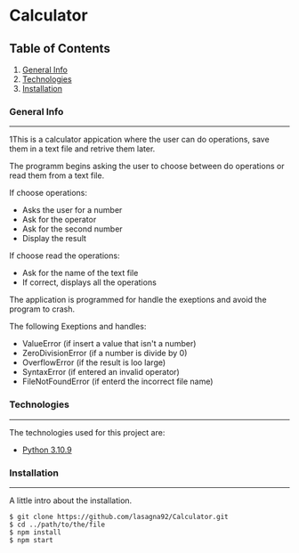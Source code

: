 # Calculator
## Table of Contents
1. [General Info](#general-info)
2. [Technologies](#technologies)
3. [Installation](#installation)
### General Info
***
  1This is a calculator appication where the user can do operations, save them in a text file and retrive them later.

The programm begins asking the user to choose between do operations or read them from a text file.

If choose operations:
* Asks the user for a number 
* Ask for the operator
* Ask for the second number
* Display the result

If choose read the operations:
* Ask for the name of the text file
* If correct, displays all the operations


The application is programmed for handle the exeptions and avoid the program to crash.

The following Exeptions and handles:
* ValueError (if insert a value that isn't a number)
* ZeroDivisionError (if a number is divide by 0)
* OverflowError (if the result is loo large)
* SyntaxError (if entered an invalid operator)
* FileNotFoundError (if enterd the incorrect file name)

### Technologies
***
The technologies used for this project are:
* [Python 3.10.9](https://www.python.org/downloads/release/python-3109/)

### Installation
***
A little intro about the installation. 
```
$ git clone https://github.com/lasagna92/Calculator.git
$ cd ../path/to/the/file
$ npm install
$ npm start
```
